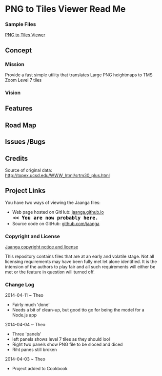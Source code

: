 PNG to Tiles Viewer Read Me
===

### Sample Files

[PNG to Tiles Viewer]( http://jaanga.github.io/terrain-plus/cookbook/png-to-tiles-viewer/latest/ )

## Concept

### Mission
Provide a fast simple utility that translates Large PNG heightmaps to TMS Zoom Level 7 tiles

### Vision


## Features



## Road Map


## Issues /Bugs

## Credits
Source of original data:  
<http://topex.ucsd.edu/WWW_html/srtm30_plus.html>

## Project Links


You have two ways of viewing the Jaanga files:

* Web page hosted on GitHub: [jaanga.github.io]( http://jaanga.github.io/terrain-plus/cookbook/png-to-tiles-viewer/ "view the files as apps." ) <input value="<< You are now probably here." size=28 style="font:bold 12pt monospace;border-width:0;" >  
* Source code on GitHub: [github.com/jaanga]( https://github.com/jaanga/terrain-plus/tree/gh-pages/cookbook/hgt-to-png/ "View the files as source code." ) <scan style=display:none ><< You are now probably here.</scan>


### Copyright and License

[Jaanga copyright notice and license]( https://github.com/jaanga/jaanga.github.io/blob/master/jaanga-copyright-and-mit-license.md )

This repository contains files that are  at an early and volatile stage. Not all licensing requirements may have been fully met let alone identified. It is the intension of the authors to play fair and all such requirements will either be met or the feature in question will turned off.


### Change Log

2014-04-11 ~ Theo

* Fairly much 'done'
* Needs a bit of clean-up, but good tto go for being the model for a Node.js app

2014-04-04 ~ Theo

* Three 'panels'
* left panels shows level 7 tiles as they should lool
* Right two panels show PNG file to be sloced and diced
* Riht panes still broken


2014-04-03 ~ Theo

* Project added to Cookbook




